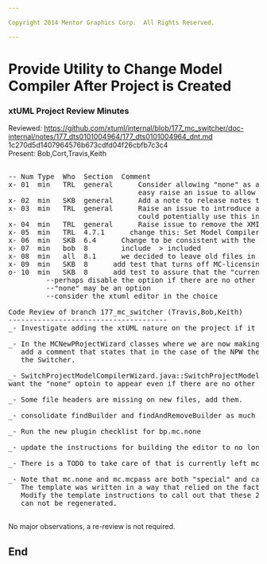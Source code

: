 ```yaml
---

Copyright 2014 Mentor Graphics Corp.  All Rights Reserved.

---
```


# Provide Utility to Change Model Compiler After Project is Created
### xtUML Project Review Minutes

Reviewed:  https://github.com/xtuml/internal/blob/177_mc_switcher/doc-internal/notes/177_dts0101004964/177_dts0101004964_dnt.md
           1c270d5d1407964576b673cdfd04f26cbfb7c3c4  
Present:  Bob,Cort,Travis,Keith

<pre>

-- Num Type  Who  Section  Comment
x- 01  min   TRL  general      Consider allowing "none" as an option in the utility.  If it is not 
                               easy raise an issue to allow the user to select "none" otherwise do it.
x- 02  min   SKB  general      Add a note to release notes that tells user they must use this utility if using mc3020
x- 03  min   TRL  general      Raise an issue to introduce a MC-Java plugin (like our other MC plugins).  We
                               could potentially use this in our builds.
x- 04  min   TRL  general      Raise issue to remove the XMI plugin, or fix it.
x- 05  min   TRL  4.7.1      change this: Set Model Compiler
x- 06  min   SKB  6.4      Change to be consistent with the name change specified for 4.7.1
x- 07  min   bob  8        include  > included 
x- 08  min   all  8.1      we decided to leave old files in the .externalToolBuilders folder.  Add this info to the note
x- 09  min   SKB  8      add test that turns off MC-licensing and make sure that, that one doesn't show
o- 10  min   SKB  8      add test to assure that the "current" MC does not show up in the list:
         --perhaps disable the option if there are no other choices, or maybe allow the current MC to still be listed
         --"none" may be an option
         --consider the xtuml editor in the choice

Code Review of branch 177_mc_switcher (Travis,Bob,Keith)
--------------------------------------
_- Investigate adding the xtUML nature on the project if it is not already present when the switcher is run.
   
_- In the MCNewPRojectWizard classes where we are now making a call to "removeAllMCNatures" we should 
   add a comment that states that in the case of the NPW there will be no natures to remove the code is for 
   the Switcher.

_- SwitchProjectModelCompilerWizard.java::SwitchProjectModelCompilerWizard() - Account for the introduction of "none" as an option.  In the Editor we want "none" to be selected and no menu selection to appear, in the switched we 
want the "none" optoin to appear even if there are no other options.  To do this, remove the else if and change the "if (mcis.length > 1)" to always show the page (example: if (mcis.length >= 1))

_- Some file headers are missing on new files, add them.

_- consolidate findBuilder and findAndRemoveBuilder as much as possible

_- Run the new plugin checklist for bp.mc.none

_- update the instructions for building the editor to no longer leave the binary MC

_- There is a TODO to take care of that is currently left mc.none

_- Note that mc.none and mc.mcpass are both "special" and can't be blindly regenerted.
   The template was written in a way that relied on the fact that they could be recreated.
   Modify the template instructions to call out that these 2 have been "special cased" and 
   can not be regenerated.
   
</pre>
   
No major observations, a re-review is not required.


End
---

